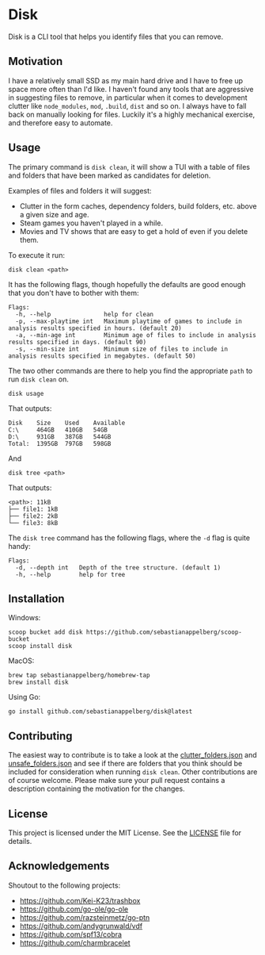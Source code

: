 # Disk

Disk is a CLI tool that helps you identify files that you can remove.


## Motivation

I have a relatively small SSD as my main hard drive and I have to free up space more often than I'd like.
I haven't found any tools that are aggressive in suggesting files to remove, in particular when it comes to development
clutter like `node_modules`, `mod`, `.build`, `dist` and so on. I always have to fall back on manually looking for files.
Luckily it's a highly mechanical exercise, and therefore easy to automate.

## Usage

The primary command is `disk clean`, it will show a TUI with a table of files and folders that have been marked as candidates for deletion.

Examples of files and folders it will suggest:
- Clutter in the form caches, dependency folders, build folders, etc. above a given size and age.
- Steam games you haven't played in a while.
- Movies and TV shows that are easy to get a hold of even if you delete them.

To execute it run:
```
disk clean <path>
```
It has the following flags, though hopefully the defaults are good enough that you don't have to bother with them: 
```
Flags:
  -h, --help               help for clean
  -p, --max-playtime int   Maximum playtime of games to include in analysis results specified in hours. (default 20)
  -a, --min-age int        Minimum age of files to include in analysis results specified in days. (default 90)
  -s, --min-size int       Minimum size of files to include in analysis results specified in megabytes. (default 50)
```

The two other commands are there to help you find the appropriate `path` to run `disk clean` on.
```
disk usage
```
That outputs:
```
Disk    Size    Used    Available
C:\     464GB   410GB   54GB
D:\     931GB   387GB   544GB
Total:  1395GB  797GB   598GB
```

And
```
disk tree <path>
```
That outputs:
```
<path>: 11kB
├── file1: 1kB
├── file2: 2kB
└── file3: 8kB
```

The `disk tree` command has the following flags, where the `-d` flag is quite handy:
```
Flags:
  -d, --depth int   Depth of the tree structure. (default 1)
  -h, --help        help for tree
```

## Installation

Windows:
```
scoop bucket add disk https://github.com/sebastianappelberg/scoop-bucket 
scoop install disk
```

MacOS:
```
brew tap sebastianappelberg/homebrew-tap
brew install disk
```

Using Go:
```
go install github.com/sebastianappelberg/disk@latest
```

## Contributing

The easiest way to contribute is to take a look at the [clutter_folders.json](/pkg/config/clutter_folders.json) and
[unsafe_folders.json](/pkg/config/unsafe_folders.json) and see if there are folders that you think should be included 
for consideration when running `disk clean`. Other contributions are of course welcome. Please make sure your pull request
contains a description containing the motivation for the changes.

## License

This project is licensed under the MIT License. See the [LICENSE](./LICENSE) file for details.

## Acknowledgements

Shoutout to the following projects:
- https://github.com/Kei-K23/trashbox
- https://github.com/go-ole/go-ole
- https://github.com/razsteinmetz/go-ptn
- https://github.com/andygrunwald/vdf
- https://github.com/spf13/cobra
- https://github.com/charmbracelet

